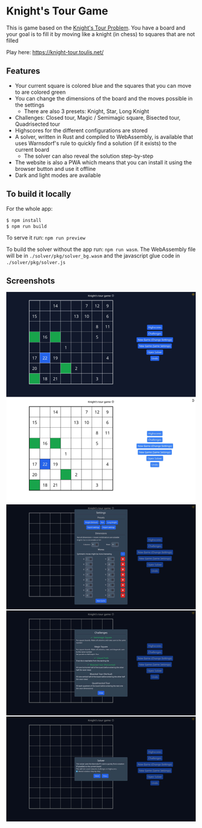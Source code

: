 # Knight's Tour Game

This is game based on the [Knight's Tour Problem](https://en.wikipedia.org/wiki/Knight%27s_tour). You have a board and your goal is to fill it by moving like a knight (in chess) to squares that are not filled

Play here: https://knight-tour.toulis.net/

## Features

- Your current square is colored blue and the squares that you can move to are colored green
- You can change the dimensions of the board and the moves possible in the settings
  - There are also 3 presets: Knight, Star, Long Knight
- Challenges: Closed tour, Magic / Semimagic square, Bisected tour, Quadrisected tour
- Highscores for the different configurations are stored
- A solver, written in Rust and compiled to WebAssembly, is available that uses Warnsdorf's rule to quickly find a solution (if it exists) to the current board
  - The solver can also reveal the solution step-by-step
- The website is also a PWA which means that you can install it using the browser button and use it offline
- Dark and light modes are available

## To build it locally

For the whole app:

```
$ npm install
$ npm run build
```

To serve it run: `npm run preview`

To build the solver without the app run: `npm run wasm`.
The WebAssembly file will be in `./solver/pkg/solver_bg.wasm` and the javascript glue code in `./solver/pkg/solver.js`

## Screenshots

![Main page with dark mode](https://raw.githubusercontent.com/Dimitris-Toulis/knight-tour-game/main/public/screenshots/wide_dark.jpg)
![Main page with light mode](https://raw.githubusercontent.com/Dimitris-Toulis/knight-tour-game/main/public/screenshots/wide_light.jpg)
![Settings](https://raw.githubusercontent.com/Dimitris-Toulis/knight-tour-game/main/public/screenshots/wide_settings.jpg)
![Challenges](https://raw.githubusercontent.com/Dimitris-Toulis/knight-tour-game/main/public/screenshots/wide_challenges.jpg)
![Solver](https://raw.githubusercontent.com/Dimitris-Toulis/knight-tour-game/main/public/screenshots/wide_solver.jpg)
